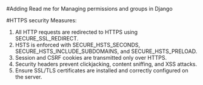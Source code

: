 #Adding Read me for Managing permissions and groups in Django

#HTTPS security Measures:
1. All HTTP requests are redirected to HTTPS using SECURE_SSL_REDIRECT.
2. HSTS is enforced with SECURE_HSTS_SECONDS, SECURE_HSTS_INCLUDE_SUBDOMAINS, and SECURE_HSTS_PRELOAD.
3. Session and CSRF cookies are transmitted only over HTTPS.
4. Security headers prevent clickjacking, content sniffing, and XSS attacks.
5. Ensure SSL/TLS certificates are installed and correctly configured on the server.